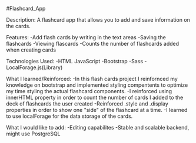 #Flashcard_App

Description:
A flashcard app that allows you to add and save information on the cards.

Features:
-Add flash cards by writing in the text areas 
-Saving the flashcards
-Viewing flascards
-Counts the number of flashcards added when creating cards

Technologies Used:
-HTML
JavaScript
-Bootstrap
-Sass
-LocalForage.js(Library)

What I learned/Reinforced: 
-In this flash cards project I reinfornced my knowledge on bootstrap and 
implemented styling compentents to optimize my time styling the actual flashcard components.
-I reinforced using innerHTML property in order to count the number of cards I added to 
the deck of flashcards the user created
-Reinforced .style and .display properties in order to show one "side" of the flashcard at a time.
-I learned to use localForage for the data storage of the cards.

What I would like to add:
-Editing capabilites
-Stable and scalable backend, might use PostgreSQL


